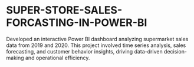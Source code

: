 # SUPER-STORE-SALES-FORCASTING-IN-POWER-BI

Developed an interactive Power BI dashboard analyzing supermarket sales data from 2019 and 2020. This project involved time series analysis, sales forecasting, and customer behavior insights, driving data-driven decision-making and operational efficiency.
